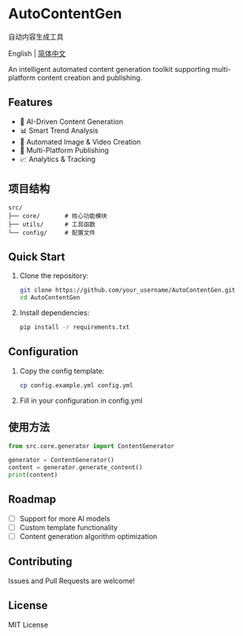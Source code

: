 # AutoContentGen

自动内容生成工具

English | [简体中文](./README_zh.md)

An intelligent automated content generation toolkit supporting multi-platform content creation and publishing.

## Features

- 🤖 AI-Driven Content Generation
- 📊 Smart Trend Analysis
- 🎨 Automated Image & Video Creation
- 📱 Multi-Platform Publishing
- 📈 Analytics & Tracking

## 项目结构

```
src/
├── core/       # 核心功能模块
├── utils/      # 工具函数
└── config/     # 配置文件
```

## Quick Start

1. Clone the repository:
   ```bash
   git clone https://github.com/your_username/AutoContentGen.git
   cd AutoContentGen
   ```

2. Install dependencies:
   ```bash
   pip install -r requirements.txt
   ```

## Configuration

1. Copy the config template:
   ```bash
   cp config.example.yml config.yml
   ```
2. Fill in your configuration in config.yml

## 使用方法

```python
from src.core.generator import ContentGenerator

generator = ContentGenerator()
content = generator.generate_content()
print(content)
```

## Roadmap

- [ ] Support for more AI models
- [ ] Custom template functionality
- [ ] Content generation algorithm optimization

## Contributing

Issues and Pull Requests are welcome!

## License

MIT License
